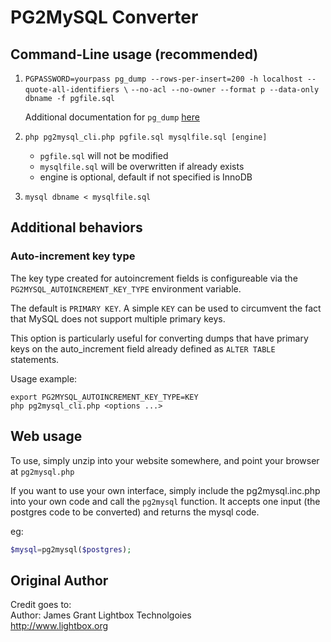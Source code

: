 # PG2MySQL Converter

## Command-Line usage (recommended)

1. `PGPASSWORD=yourpass pg_dump --rows-per-insert=200 -h localhost --quote-all-identifiers \`
    `--no-acl --no-owner --format p --data-only dbname -f pgfile.sql`
    
    Additional documentation for `pg_dump` [here](http://www.postgresql.org/docs/9.3/static/app-pgdump.html)
    
2. `php pg2mysql_cli.php pgfile.sql mysqlfile.sql [engine]`
    * `pgfile.sql` will not be modified
    * `mysqlfile.sql` will be overwritten if already exists
    * engine is optional, default if not specified is InnoDB
    
1. `mysql dbname < mysqlfile.sql`
  
  
## Additional behaviors

### Auto-increment key type

The key type created for autoincrement fields is configureable via the `PG2MYSQL_AUTOINCREMENT_KEY_TYPE` environment variable.

The default is `PRIMARY KEY`. A simple `KEY` can be used to circumvent the fact that MySQL does not support multiple primary keys.

This option is particularly useful for converting dumps that have primary keys on the auto_increment field already defined as `ALTER TABLE` statements.

Usage example:
```
export PG2MYSQL_AUTOINCREMENT_KEY_TYPE=KEY
php pg2mysql_cli.php <options ...>
```

## Web usage

To use, simply unzip into your website somewhere, and point your browser at `pg2mysql.php`

If you want to use your own interface, simply include the pg2mysql.inc.php into your own code and call the `pg2mysql` function.  It accepts one input (the postgres code to be converted) and returns the mysql code.

eg:
 
```php
$mysql=pg2mysql($postgres);
```

## Original Author
Credit goes to:  
Author: James Grant
Lightbox Technolgoies  
http://www.lightbox.org  
